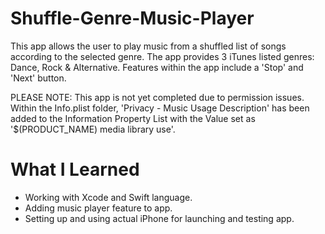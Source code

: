 # Shuffle-Genre-Music-Player

This app allows the user to play music from a shuffled list of songs according to the selected genre. The app provides 3 iTunes listed genres: Dance, Rock & Alternative. Features within the app include a 'Stop' and 'Next' button.

PLEASE NOTE: This app is not yet completed due to permission issues. Within the Info.plist folder, 'Privacy - Music Usage Description' has been added to the Information Property List with the Value set as '$(PRODUCT_NAME) media library use'.

# What I Learned

- Working with Xcode and Swift language.
- Adding music player feature to app.
- Setting up and using actual iPhone for launching and testing app.
